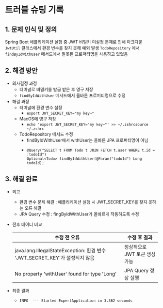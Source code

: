 # 트러블 슈팅 기록

## 1. 문제 인식 및 정의
Spring Boot 애플리케이션 실행 중 JWT 비밀키 미설정 문제로 인해 마크다운 `JwtUtil` 클래스에서 환경 변수를 찾지 못해 예외 발생
`TodoRepository` 에서 `findByIdWithUser` 메서드에서 잘못된 프로퍼티명을 사용하고 있었음

## 2. 해결 방안
- 의사결정 과정
  - 터미널로 비밀키를 발급 받은 후 영구 저장
  - `findByIdWithUser` 메서드에서 올바른 프로퍼티명으로 수정
- 해결 과정
  - 터미널에 환경 변수 설정
    - ```export JWT_SECRET_KEY="my key~"```
  - MacOS에 영구 저장
    - ```echo 'export JWT_SECRET_KEY="my key~"' >> ~/.zshrcsource ~/.zshrc```
  - TodoRepository 메서드 수정
    - findByIdWithUser에서 withUser는 올바른 JPA 프로퍼티명이 아님
    - ```
      @Query("SELECT t FROM Todo t JOIN FETCH t.user WHERE t.id = :todoId") 
      Optional<Todo> findByIdWithUser(@Param("todoId") Long todoId);
      ```
## 3. 해결 완료
- 회고
  - 환경 변수 문제 해결 : 애플리케이션 실행 시 JWT_SECRET_KEY를 찾지 못하는 오류 해결
  - JPA Query 수정 : fingByIdWithUser가 올바르게 작동하도록 수정
- 전후 데이터 비교

   | 수정 전 오류                                                          | 수정 후 결과         |
    |------------------------------------------------------------------|-----------------|
    | java.lang.IllegalStateException: 환경 변수 'JWT_SECRET_KEY'가 설정되지 않음 | 정상적으로 JWT 토큰 생성 가능 |
    | No property 'withUser' found for type 'Long'                     | JPA Query 정상 실행 |
- 최종 결과
  - ```INFO  --- Started ExpertApplication in 3.362 seconds```